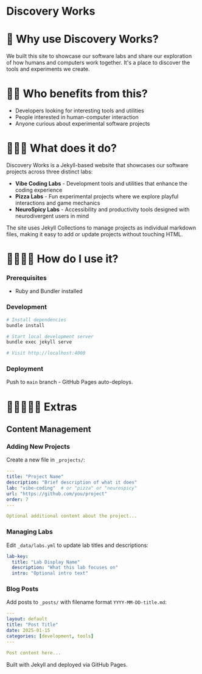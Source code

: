 # Discovery Works

🌸 Why use Discovery Works?
=============================
We built this site to showcase our software labs and share our exploration of how humans and computers work together. It's a place to discover the tools and experiments we create.

🌸🌸 Who benefits from this?
=============================
- Developers looking for interesting tools and utilities
- People interested in human-computer interaction
- Anyone curious about experimental software projects

🌸🌸🌸 What does it do?
=============================
Discovery Works is a Jekyll-based website that showcases our software projects across three distinct labs:
- **Vibe Coding Labs** - Development tools and utilities that enhance the coding experience
- **Pizza Labs** - Fun experimental projects where we explore playful interactions and game mechanics
- **NeuroSpicy Labs** - Accessibility and productivity tools designed with neurodivergent users in mind

The site uses Jekyll Collections to manage projects as individual markdown files, making it easy to add or update projects without touching HTML.

🌸🌸🌸🌸 How do I use it?
=============================

### Prerequisites
- Ruby and Bundler installed

### Development
```bash
# Install dependencies
bundle install

# Start local development server
bundle exec jekyll serve

# Visit http://localhost:4000
```

### Deployment
Push to `main` branch - GitHub Pages auto-deploys.

🌸🌸🌸🌸🌸 Extras
=============================

## Content Management

### Adding New Projects
Create a new file in `_projects/`:
```yaml
---
title: "Project Name"
description: "Brief description of what it does"
lab: "vibe-coding"  # or "pizza" or "neurospicy"
url: "https://github.com/you/project"
order: 7
---

Optional additional content about the project...
```

### Managing Labs
Edit `_data/labs.yml` to update lab titles and descriptions:
```yaml
lab-key:
  title: "Lab Display Name"
  description: "What this lab focuses on"
  intro: "Optional intro text"
```

### Blog Posts
Add posts to `_posts/` with filename format `YYYY-MM-DD-title.md`:
```yaml
---
layout: default
title: "Post Title"
date: 2025-01-15
categories: [development, tools]
---

Post content here...
```

Built with Jekyll and deployed via GitHub Pages.